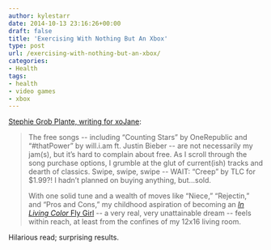 ```yaml
---
author: kylestarr
date: 2014-10-13 23:16:26+00:00
draft: false
title: 'Exercising With Nothing But An Xbox'
type: post
url: /exercising-with-nothing-but-an-xbox/
categories:
- Health
tags:
- health
- video games
- xbox
---
```


[Stephie Grob Plante, writing for xoJane](http://www.xojane.com/healthy/exercising-with-an-xbox-one):

> The free songs -- including “Counting Stars” by OneRepublic and “#thatPower” by will.i.am ft. Justin Bieber -- are not necessarily my jam(s), but it’s hard to complain about free. As I scroll through the song purchase options, I grumble at the glut of current(ish) tracks and dearth of classics. Swipe, swipe, swipe -- WAIT: “Creep” by TLC for $1.99?! I hadn’t planned on buying anything, but…sold.
>
> With one solid tune and a wealth of moves like “Niece,” “Rejectin,” and “Pros and Cons,” my childhood aspiration of becoming an [_In Living Color_ Fly Girl](https://www.youtube.com/watch?v=BGB2Vm_Msyk) -- a very real, very unattainable dream -- feels within reach, at least from the confines of my 12x16 living room.

Hilarious read; surprising results.
